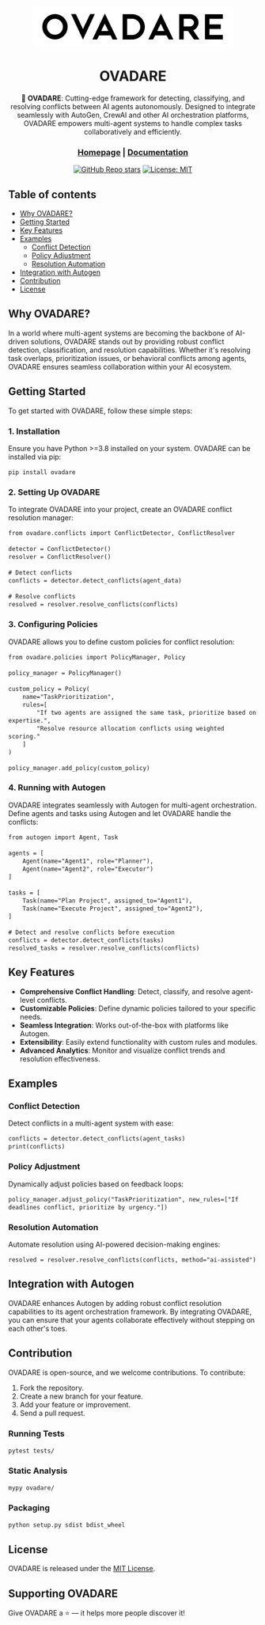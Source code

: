 <div align="center">

![Logo of OVADARE](./docs/ovadare_logo.png)

# **OVADARE**

🤖 **OVADARE**: Cutting-edge framework for detecting, classifying, and resolving conflicts between AI agents autonomously. Designed to integrate seamlessly with AutoGen, CrewAI and other AI orchestration platforms, OVADARE empowers multi-agent systems to handle complex tasks collaboratively and efficiently.

<h3>

[Homepage](https://www.ovadare.com/) | [Documentation](https://docs.ovadare.com/)

</h3>

[![GitHub Repo stars](https://img.shields.io/github/stars/nospecs/ovadare)](https://github.com/nospecs/ovadare)
[![License: MIT](https://img.shields.io/badge/License-MIT-green.svg)](https://opensource.org/licenses/MIT)
</div>

## Table of contents

- [Why OVADARE?](#why-ovadare)
- [Getting Started](#getting-started)
- [Key Features](#key-features)
- [Examples](#examples)
  - [Conflict Detection](#conflict-detection)
  - [Policy Adjustment](#policy-adjustment)
  - [Resolution Automation](#resolution-automation)
- [Integration with Autogen](#integration-with-autogen)
- [Contribution](#contribution)
- [License](#license)

## Why OVADARE?

In a world where multi-agent systems are becoming the backbone of AI-driven solutions, OVADARE stands out by providing robust conflict detection, classification, and resolution capabilities. Whether it's resolving task overlaps, prioritization issues, or behavioral conflicts among agents, OVADARE ensures seamless collaboration within your AI ecosystem.

## Getting Started

To get started with OVADARE, follow these simple steps:

### 1. Installation

Ensure you have Python >=3.8 installed on your system. OVADARE can be installed via pip:

```
pip install ovadare
```

### 2. Setting Up OVADARE

To integrate OVADARE into your project, create an OVADARE conflict resolution manager:

```
from ovadare.conflicts import ConflictDetector, ConflictResolver

detector = ConflictDetector()
resolver = ConflictResolver()

# Detect conflicts
conflicts = detector.detect_conflicts(agent_data)

# Resolve conflicts
resolved = resolver.resolve_conflicts(conflicts)
```

### 3. Configuring Policies

OVADARE allows you to define custom policies for conflict resolution:

```
from ovadare.policies import PolicyManager, Policy

policy_manager = PolicyManager()

custom_policy = Policy(
    name="TaskPrioritization",
    rules=[
        "If two agents are assigned the same task, prioritize based on expertise.",
        "Resolve resource allocation conflicts using weighted scoring."
    ]
)

policy_manager.add_policy(custom_policy)
```

### 4. Running with Autogen

OVADARE integrates seamlessly with Autogen for multi-agent orchestration. Define agents and tasks using Autogen and let OVADARE handle the conflicts:

```
from autogen import Agent, Task

agents = [
    Agent(name="Agent1", role="Planner"),
    Agent(name="Agent2", role="Executor")
]

tasks = [
    Task(name="Plan Project", assigned_to="Agent1"),
    Task(name="Execute Project", assigned_to="Agent2"),
]

# Detect and resolve conflicts before execution
conflicts = detector.detect_conflicts(tasks)
resolved_tasks = resolver.resolve_conflicts(conflicts)
```

## Key Features

- **Comprehensive Conflict Handling**: Detect, classify, and resolve agent-level conflicts.
- **Customizable Policies**: Define dynamic policies tailored to your specific needs.
- **Seamless Integration**: Works out-of-the-box with platforms like Autogen.
- **Extensibility**: Easily extend functionality with custom rules and modules.
- **Advanced Analytics**: Monitor and visualize conflict trends and resolution effectiveness.

## Examples

### Conflict Detection

Detect conflicts in a multi-agent system with ease:

```
conflicts = detector.detect_conflicts(agent_tasks)
print(conflicts)
```

### Policy Adjustment

Dynamically adjust policies based on feedback loops:

```
policy_manager.adjust_policy("TaskPrioritization", new_rules=["If deadlines conflict, prioritize by urgency."])
```

### Resolution Automation

Automate resolution using AI-powered decision-making engines:

```
resolved = resolver.resolve_conflicts(conflicts, method="ai-assisted")
```

## Integration with Autogen

OVADARE enhances Autogen by adding robust conflict resolution capabilities to its agent orchestration framework. By integrating OVADARE, you can ensure that your agents collaborate effectively without stepping on each other's toes.

## Contribution

OVADARE is open-source, and we welcome contributions. To contribute:

1. Fork the repository.
2. Create a new branch for your feature.
3. Add your feature or improvement.
4. Send a pull request.

### Running Tests

```
pytest tests/
```

### Static Analysis

```
mypy ovadare/
```

### Packaging

```
python setup.py sdist bdist_wheel
```

## License

OVADARE is released under the [MIT License](https://github.com/ovadare/ovadare/blob/main/LICENSE).

## Supporting OVADARE
Give OVADARE a ⭐ — it helps more people discover it!
